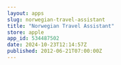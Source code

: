 ```yaml
---
layout: apps
slug: norwegian-travel-assistant
title: "Norwegian Travel Assistant"
store: apple
app_id: 534487502
date: 2024-10-23T12:14:57Z
published: 2012-06-21T07:00:00Z
---
```

